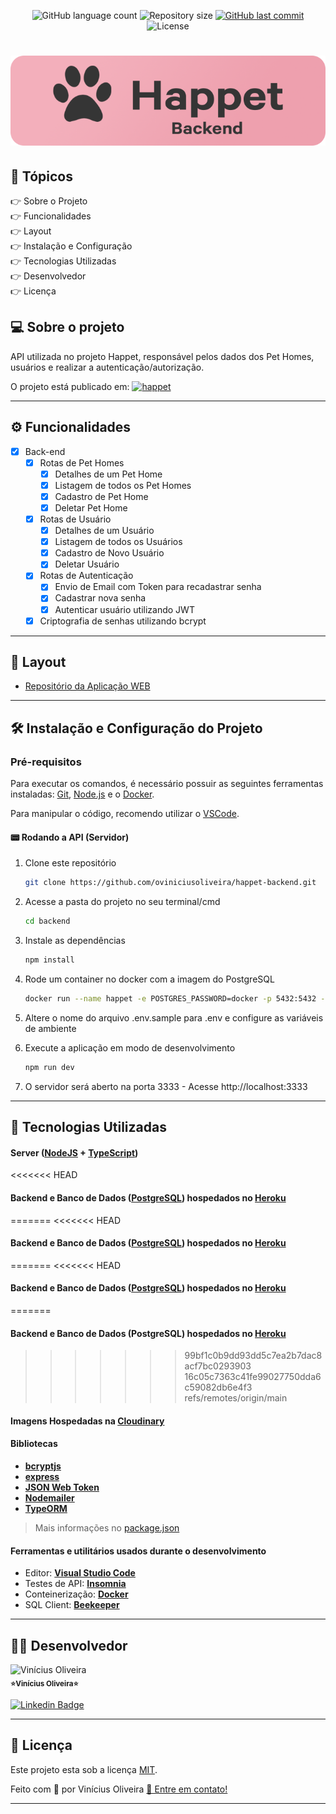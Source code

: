 <p align="center">
  <img alt="GitHub language count" src="https://img.shields.io/github/languages/count/oviniciusoliveira/happet-backend?color=%2304D361&style=flat">

  <img alt="Repository size" src="https://img.shields.io/github/repo-size/oviniciusoliveira/happet-backend?style=flat">
  
  <a href="https://github.com/oviniciusoliveira/happet-backend/commits/master">
    <img alt="GitHub last commit" src="https://img.shields.io/github/last-commit/oviniciusoliveira/happet-backend?style=flat">
  </a>
    
   <img alt="License" src="https://img.shields.io/badge/license-MIT-brightgreen?style=flat">

</p>

<h1 align="center">
  <a href="https://happet.netlify.app/">
      <img src="./.github/happet-backend-badge.png" />
  </a>
</h1>

## 📖 Tópicos

<p>
 👉<a href="#-sobre-o-projeto" style="text-decoration: none; "> Sobre o Projeto</a> <br/>
👉<a href="#-funcionalidades" style="text-decoration: none; "> Funcionalidades</a> <br/>
👉<a href="#-layout" style="text-decoration: none"> Layout</a> <br/>
👉<a href="#-como-executar-o-projeto" style="text-decoration: none"> Instalação e Configuração</a> <br/>
👉<a href="#-tecnologias" style="text-decoration: none"> Tecnologias Utilizadas</a> <br/>
👉<a href="#-desenvolvedor" style="text-decoration: none"> Desenvolvedor</a> <br/>
👉<a href="#-licence" style="text-decoration: none"> Licença</a>

</p>

<a name="-sobre-o-projeto"></a>

## 💻 Sobre o projeto

API utilizada no projeto Happet, responsável pelos dados dos Pet Homes, usuários e realizar a autenticação/autorização.

O projeto está publicado em: <a align="center" href="https://happet.netlify.app/">
<img alt="happet" src="https://img.shields.io/static/v1?label=Netlify&message=Happet&color=eea0ae&style=flat&logo=netlify"/>
</a>

---

<a name="-funcionalidades"></a>

## ⚙️ Funcionalidades

- [x] Back-end
  - [x] Rotas de Pet Homes
    - [x] Detalhes de um Pet Home
    - [x] Listagem de todos os Pet Homes
    - [x] Cadastro de Pet Home
    - [x] Deletar Pet Home
  - [x] Rotas de Usuário
    - [x] Detalhes de um Usuário
    - [x] Listagem de todos os Usuários
    - [x] Cadastro de Novo Usuário
    - [x] Deletar Usuário
  - [x] Rotas de Autenticação
    - [x] Envio de Email com Token para recadastrar senha
    - [x] Cadastrar nova senha
    - [x] Autenticar usuário utilizando JWT
  - [x] Criptografia de senhas utilizando bcrypt

---

<a name="-layout"></a>

## 🎨 Layout

- [Repositório da Aplicação WEB](https://github.com/oviniciusoliveira/happet-web)

---

## 🛠 Instalação e Configuração do Projeto

### Pré-requisitos

Para executar os comandos, é necessário possuir as seguintes ferramentas instaladas:
[Git](https://git-scm.com), [Node.js](https://nodejs.org/en/) e o [Docker](https://www.docker.com/).

Para manipular o código, recomendo utilizar o [VSCode](https://code.visualstudio.com/).

#### 📟 Rodando a API (Servidor)

1. Clone este repositório

   ```sh
   git clone https://github.com/oviniciusoliveira/happet-backend.git
   ```

2. Acesse a pasta do projeto no seu terminal/cmd

   ```sh
   cd backend
   ```

3. Instale as dependências

   ```sh
   npm install
   ```

4. Rode um container no docker com a imagem do PostgreSQL 
   ```sh
   docker run --name happet -e POSTGRES_PASSWORD=docker -p 5432:5432 -d postgres
   ```

5. Altere o nome do arquivo .env.sample para .env e configure as variáveis de ambiente

6. Execute a aplicação em modo de desenvolvimento

   ```sh
   npm run dev
   ```

7. O servidor será aberto na porta 3333 - Acesse http://localhost:3333

---

<a name="-tecnologias"></a>

## 🧱 Tecnologias Utilizadas

#### **Server** ([NodeJS](https://nodejs.org/en/) + [TypeScript](https://www.typescriptlang.org/))

<<<<<<< HEAD
#### **Backend** e **Banco de Dados** ([PostgreSQL](https://www.postgresql.org/)) hospedados no [Heroku](https://dashboard.heroku.com/)

=======
<<<<<<< HEAD
#### **Backend** e **Banco de Dados** ([PostgreSQL](https://www.postgresql.org/)) hospedados no [Heroku](https://dashboard.heroku.com/)
=======
<<<<<<< HEAD
#### **Backend** e **Banco de Dados** ([PostgreSQL](https://www.postgresql.org/)) hospedados no [Heroku](https://dashboard.heroku.com/)
=======
#### **Backend** e **Banco de Dados** (PostgreSQL) hospedados no [Heroku](https://dashboard.heroku.com/)
>>>>>>> 99bf1c0b9dd93dd5c7ea2b7dac8acf7bc0293903
>>>>>>> 16c05c7363c41fe99027750dda6c59082db6e4f3
>>>>>>> refs/remotes/origin/main
#### **Imagens** Hospedadas na [Cloudinary](https://cloudinary.com/)

#### **Bibliotecas**

- **[bcryptjs](https://preview.npmjs.com/package/bcryptjs/v/1.0.1)**
- **[express](http://expressjs.com/pt-br/)**
- **[JSON Web Token](https://jwt.io/)**
- **[Nodemailer](https://nodemailer.com/about/)**
- **[TypeORM](https://typeorm.io/)**

> Mais informações no [package.json](https://github.com/oviniciusoliveira/happet-backend/blob/master/package.json)

#### **Ferramentas e utilitários usados durante o desenvolvimento**

- Editor: **[Visual Studio Code](https://code.visualstudio.com/)**
- Testes de API: **[Insomnia](https://insomnia.rest/)**
- Conteinerização: **[Docker](https://www.docker.com/)**
- SQL Client: **[Beekeeper](https://www.beekeeperstudio.io/)**

---

<a name="-desenvolvedor"></a>

## 🐱‍👤 **Desenvolvedor**

<p>
 <img src="https://avatars.githubusercontent.com/u/63078274?s=400&u=2022e2fd74330269752d4e1c4306bb560131a780&v=4" width="120px;" alt="Vinícius Oliveira"/>
 <br />
 <sub><strong>⭐Vinícius Oliveira⭐</strong></sub>
</p>

[![Linkedin Badge](https://img.shields.io/badge/-Linkedin-blue?style=flat&logo=Linkedin&logoColor=white&link=https://www.linkedin.com/in/oviniciusoliveira/)](https://www.linkedin.com/in/oviniciusoliveira/)

---

<a name="-licence"></a>

## 📝 Licença

Este projeto esta sob a licença [MIT](./LICENSE).

Feito com 💙 por Vinícius Oliveira [👋 Entre em contato!](https://www.linkedin.com/in/oviniciusoliveira/)

---
